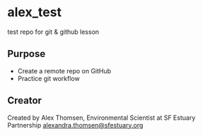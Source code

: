 # alex_test
test repo for git &amp; github lesson

## Purpose

- Create a remote repo on GitHub
- Practice git workflow


## Creator

Created by Alex Thomsen, Environmental Scientist at SF Estuary Partnership [alexandra.thomsen@sfestuary.org](mailto:alexandra.thomsen@sfestuary.org)
